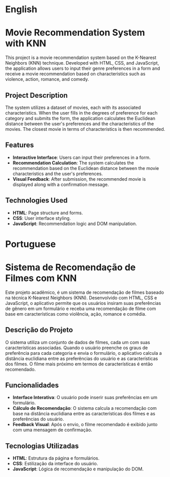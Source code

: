 # English

# Movie Recommendation System with KNN

This project is a movie recommendation system based on the K-Nearest Neighbors (KNN) technique. Developed with HTML, CSS, and JavaScript, the application allows users to input their genre preferences in a form and receive a movie recommendation based on characteristics such as violence, action, romance, and comedy.

## Project Description

The system utilizes a dataset of movies, each with its associated characteristics. When the user fills in the degrees of preference for each category and submits the form, the application calculates the Euclidean distance between the user's preferences and the characteristics of the movies. The closest movie in terms of characteristics is then recommended.

## Features

- **Interactive Interface**: Users can input their preferences in a form.
- **Recommendation Calculation**: The system calculates the recommendation based on the Euclidean distance between the movie characteristics and the user's preferences.
- **Visual Feedback**: After submission, the recommended movie is displayed along with a confirmation message.

## Technologies Used

- **HTML**: Page structure and forms.
- **CSS**: User interface styling.
- **JavaScript**: Recommendation logic and DOM manipulation.

# Portuguese

# Sistema de Recomendação de Filmes com KNN

Este projeto acadêmico, é um sistema de recomendação de filmes baseado na técnica K-Nearest Neighbors (KNN). Desenvolvido com HTML, CSS e JavaScript, o aplicativo permite que os usuários insiram suas preferências de gênero em um formulário e receba uma recomendação de filme com base em características como violência, ação, romance e comédia.

## Descrição do Projeto

O sistema utiliza um conjunto de dados de filmes, cada um com suas características associadas. Quando o usuário preenche os graus de preferência para cada categoria e envia o formulário, o aplicativo calcula a distância euclidiana entre as preferências do usuário e as características dos filmes. O filme mais próximo em termos de características é então recomendado.

## Funcionalidades

- **Interface Interativa**: O usuário pode inserir suas preferências em um formulário.
- **Cálculo de Recomendação**: O sistema calcula a recomendação com base na distância euclidiana entre as características dos filmes e as preferências do usuário.
- **Feedback Visual**: Após o envio, o filme recomendado é exibido junto com uma mensagem de confirmação.

## Tecnologias Utilizadas

- **HTML**: Estrutura da página e formulários.
- **CSS**: Estilização da interface do usuário.
- **JavaScript**: Lógica de recomendação e manipulação do DOM.
